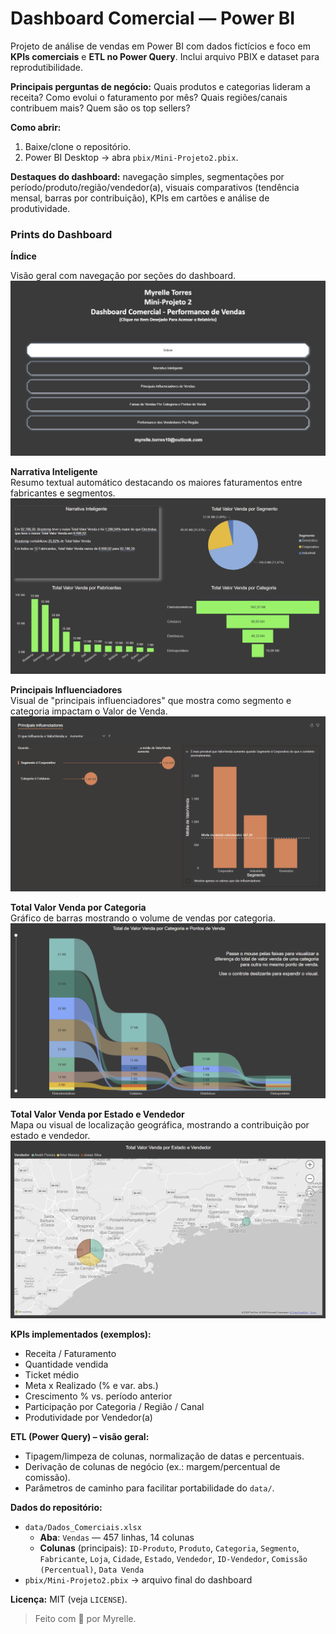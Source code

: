 # Dashboard Comercial — Power BI

Projeto de análise de vendas em Power BI com dados fictícios e foco em **KPIs comerciais** e **ETL no Power Query**. Inclui arquivo PBIX e dataset para reprodutibilidade.

**Principais perguntas de negócio:** Quais produtos e categorias lideram a receita? Como evolui o faturamento por mês? Quais regiões/canais contribuem mais? Quem são os top sellers?

**Como abrir:**  
1) Baixe/clone o repositório.  
2) Power BI Desktop → abra `pbix/Mini-Projeto2.pbix`.  

**Destaques do dashboard:** navegação simples, segmentações por período/produto/região/vendedor(a), visuais comparativos (tendência mensal, barras por contribuição), KPIs em cartões e análise de produtividade.

### Prints do Dashboard

**Índice**

Visão geral com navegação por seções do dashboard.  
![Índice do dashboard](https://raw.githubusercontent.com/myhtorres/powerbi-analise-comercial/main/images/Indice.png)

**Narrativa Inteligente**  
Resumo textual automático destacando os maiores faturamentos entre fabricantes e segmentos.  
![Narrativa Inteligente](https://raw.githubusercontent.com/myhtorres/powerbi-analise-comercial/main/images/Narrativa%20Inteligente.png)

**Principais Influenciadores**  
Visual de "principais influenciadores" que mostra como segmento e categoria impactam o Valor de Venda.  
![Principais Influenciadores](https://raw.githubusercontent.com/myhtorres/powerbi-analise-comercial/main/images/Principais%20Influenciadores.png)

**Total Valor Venda por Categoria**  
Gráfico de barras mostrando o volume de vendas por categoria.  
![Total valor venda por categoria](https://raw.githubusercontent.com/myhtorres/powerbi-analise-comercial/main/images/Total%20valor%20venda%20por%20categoria.png)

**Total Valor Venda por Estado e Vendedor**  
Mapa ou visual de localização geográfica, mostrando a contribuição por estado e vendedor.  
![Total valor venda por estado](https://raw.githubusercontent.com/myhtorres/powerbi-analise-comercial/main/images/Total%20valor%20venda%20por%20estado.png)

**KPIs implementados (exemplos):**  
- Receita / Faturamento  
- Quantidade vendida  
- Ticket médio  
- Meta x Realizado (% e var. abs.)  
- Crescimento % vs. período anterior  
- Participação por Categoria / Região / Canal  
- Produtividade por Vendedor(a)

**ETL (Power Query) – visão geral:**  
- Tipagem/limpeza de colunas, normalização de datas e percentuais.  
- Derivação de colunas de negócio (ex.: margem/percentual de comissão).  
- Parâmetros de caminho para facilitar portabilidade do `data/`.

**Dados do repositório:**  
- `data/Dados_Comerciais.xlsx`  
  - **Aba**: `Vendas` — 457 linhas, 14 colunas  
  - **Colunas** (principais): `ID-Produto`, `Produto`, `Categoria`, `Segmento`, `Fabricante`, `Loja`, `Cidade`, `Estado`, `Vendedor`, `ID-Vendedor`, `Comissão (Percentual)`, `Data Venda`  
- `pbix/Mini-Projeto2.pbix` → arquivo final do dashboard

**Licença:** MIT (veja `LICENSE`).

> Feito com 💛 por Myrelle.
